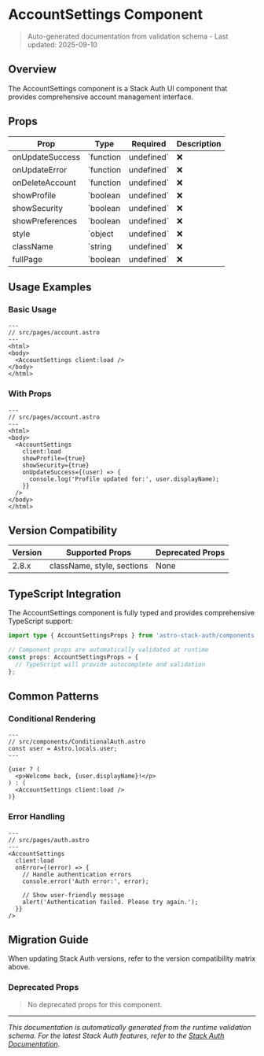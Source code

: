 # AccountSettings Component

> Auto-generated documentation from validation schema - Last updated: 2025-09-10

## Overview

The AccountSettings component is a Stack Auth UI component that provides comprehensive account management interface.

## Props

| Prop | Type | Required | Description |
|------|------|----------|-------------|
| onUpdateSuccess | `function | undefined` | ❌ | Callback function called when profile update succeeds |
| onUpdateError | `function | undefined` | ❌ | Callback function called when profile update fails |
| onDeleteAccount | `function | undefined` | ❌ | Callback function called when user deletes their account |
| showProfile | `boolean | undefined` | ❌ | Whether to show the profile settings section |
| showSecurity | `boolean | undefined` | ❌ | Whether to show the security settings section |
| showPreferences | `boolean | undefined` | ❌ | Whether to show the preferences section |
| style | `object | undefined` | ❌ | Custom CSS styles for the component |
| className | `string | undefined` | ❌ | CSS class name for custom styling |
| fullPage | `boolean | undefined` | ❌ | Whether to render as a full-page component or inline |

## Usage Examples

### Basic Usage

```astro
---
// src/pages/account.astro
---
<html>
<body>
  <AccountSettings client:load />
</body>
</html>
```

### With Props

```astro
---
// src/pages/account.astro
---
<html>
<body>
  <AccountSettings 
    client:load
    showProfile={true}
    showSecurity={true}
    onUpdateSuccess={(user) => {
      console.log('Profile updated for:', user.displayName);
    }}
  />
</body>
</html>
```



## Version Compatibility

| Version | Supported Props | Deprecated Props |
|---------|-----------------|------------------|
| 2.8.x | className, style, sections | None |


## TypeScript Integration

The AccountSettings component is fully typed and provides comprehensive TypeScript support:

```typescript
import type { AccountSettingsProps } from 'astro-stack-auth/components';

// Component props are automatically validated at runtime
const props: AccountSettingsProps = {
  // TypeScript will provide autocomplete and validation
};
```

## Common Patterns

### Conditional Rendering

```astro
---
// src/components/ConditionalAuth.astro
const user = Astro.locals.user;
---

{user ? (
  <p>Welcome back, {user.displayName}!</p>
) : (
  <AccountSettings client:load />
)}
```

### Error Handling

```astro
---
// src/pages/auth.astro
---
<AccountSettings
  client:load
  onError={(error) => {
    // Handle authentication errors
    console.error('Auth error:', error);
    
    // Show user-friendly message
    alert('Authentication failed. Please try again.');
  }}
/>
```

## Migration Guide

When updating Stack Auth versions, refer to the version compatibility matrix above. 

### Deprecated Props

> No deprecated props for this component.

---

*This documentation is automatically generated from the runtime validation schema. For the latest Stack Auth features, refer to the [Stack Auth Documentation](https://docs.stack-auth.com/).*
